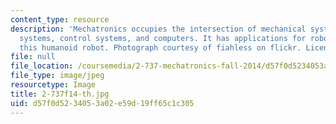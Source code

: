 ```yaml
---
content_type: resource
description: 'Mechatronics occupies the intersection of mechanical systems, electrical
  systems, control systems, and computers. It has applications for robotics, like
  this humanoid robot. Photograph courtesy of fiahless on flickr. License: CC BY-NC-SA.'
file: null
file_location: /coursemedia/2-737-mechatronics-fall-2014/d57f0d5234053a02e59d19ff65c1c305_2-737f14-th.jpg
file_type: image/jpeg
resourcetype: Image
title: 2-737f14-th.jpg
uid: d57f0d52-3405-3a02-e59d-19ff65c1c305
---
```

